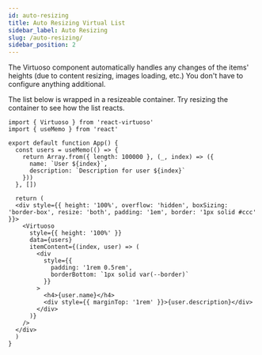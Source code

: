```yaml
---
id: auto-resizing
title: Auto Resizing Virtual List
sidebar_label: Auto Resizing
slug: /auto-resizing/
sidebar_position: 2
---
```


The Virtuoso component automatically handles any changes of the items' heights (due to content resizing, images loading, etc.)
You don't have to configure anything additional.

The list below is wrapped in a resizeable container. Try resizing the container to see how the list reacts.

```tsx live 
import { Virtuoso } from 'react-virtuoso'
import { useMemo } from 'react'

export default function App() {
  const users = useMemo(() => {
    return Array.from({ length: 100000 }, (_, index) => ({
      name: `User ${index}`,
      description: `Description for user ${index}`
    }))
  }, [])

  return (
  <div style={{ height: '100%', overflow: 'hidden', boxSizing: 'border-box', resize: 'both', padding: '1em', border: '1px solid #ccc' }}>
    <Virtuoso
      style={{ height: '100%' }}
      data={users}
      itemContent={(index, user) => (
        <div
          style={{
            padding: '1rem 0.5rem',
            borderBottom: `1px solid var(--border)`
          }}
        >
          <h4>{user.name}</h4>
          <div style={{ marginTop: '1rem' }}>{user.description}</div>
        </div>
      )}
    />
  </div>
  )
}

```
